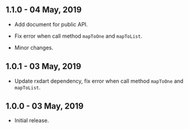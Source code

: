 ## 1.1.0 - 04 May, 2019

* Add document for public API.

* Fix error when call method `mapToOne` and `mapToList`.

* Minor changes.

## 1.0.1 - 03 May, 2019

* Update rxdart dependency, fix error when call method `mapToOne` and `mapToList`.

## 1.0.0 - 03 May, 2019

* Initial release.
